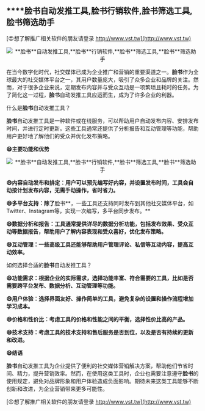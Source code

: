 ## ****脸书**自动发推工具,**脸书**行销软件,**脸书**筛选工具,**脸书**筛选助手**

[😍想了解推广相关软件的朋友请登录 http://www.vst.tw](http://www.vst.tw)

 <center><img src="https://vst.tw/MP4/tuiguang/png/6.png" alt="**脸书**自动发推工具,**脸书**行销软件,**脸书**筛选工具,**脸书**筛选助手"></center>

在当今数字化时代，社交媒体已成为企业推广和营销的重要渠道之一。**脸书**作为全球最大的社交媒体平台之一，其用户数量庞大，吸引了众多企业和品牌的关注。然而，对于很多企业来说，定期发布内容并与受众互动是一项繁琐且耗时的任务。为了简化这一过程，**脸书**自动发推工具应运而生，成为了许多企业的利器。

什么是**脸书**自动发推工具？

**脸书**自动发推工具是一种软件或在线服务，可以帮助用户自动发布内容、安排发布时间，并进行定时更新。这些工具通常还提供了分析报告和互动管理等功能，帮助用户更好地了解他们的受众并优化发布策略。

**😄主要功能和优势**

 <center><img src="https://vst.tw/MP4/tuiguang/png/8.png" alt="**脸书**自动发推工具,**脸书**行销软件,**脸书**筛选工具,**脸书**筛选助手"></center>

**😄内容自动发布和排定：用户可以预先编写好内容，并设置发布时间，工具会自动按计划发布内容，无需手动操作，省时省力。**

**😄多平台支持：除了**脸书**，一些工具还支持同时发布到其他社交媒体平台，如Twitter、Instagram等，实现一次编写，多平台同步发布。**

**😄数据分析和报告：工具通常提供详尽的数据分析功能，包括发布效果、受众互动等数据报告，帮助用户了解内容表现和受众喜好，优化发布策略。**

**😄互动管理：一些高级工具还能够帮助用户管理评论、私信等互动内容，提高互动效率。**

如何选择合适的**脸书**自动发推工具？

**😄功能需求：根据企业的实际需求，选择功能丰富、符合需要的工具，比如是否需要跨平台发布、数据分析、互动管理等功能。**

**😄用户体验：选择界面友好、操作简单的工具，避免复杂的设置和操作流程增加学习成本。**

**😄价格和性价比：考虑工具的价格和性能之间的平衡，选择性价比高的产品。**

**😄技术支持：考虑工具的技术支持和售后服务是否到位，以及是否有持续的更新和改进。**

**😄结语**

**脸书**自动发推工具为企业提供了便利的社交媒体营销解决方案，帮助他们节省时间、精力，提升营销效率。然而，在使用这类工具时，企业也需要注意遵守**脸书**的使用规定，避免对品牌形象和用户体验造成负面影响。期待未来这类工具能够不断创新和改进，为企业营销带来更多可能性。

[😍想了解推广相关软件的朋友请登录 http://www.vst.tw](http://www.vst.tw)



